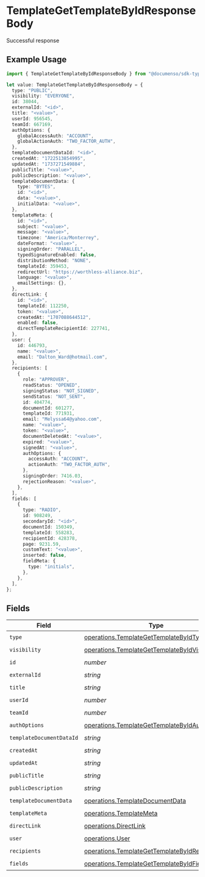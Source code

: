 # TemplateGetTemplateByIdResponseBody

Successful response

## Example Usage

```typescript
import { TemplateGetTemplateByIdResponseBody } from "@documenso/sdk-typescript/models/operations";

let value: TemplateGetTemplateByIdResponseBody = {
  type: "PUBLIC",
  visibility: "EVERYONE",
  id: 38044,
  externalId: "<id>",
  title: "<value>",
  userId: 956545,
  teamId: 667169,
  authOptions: {
    globalAccessAuth: "ACCOUNT",
    globalActionAuth: "TWO_FACTOR_AUTH",
  },
  templateDocumentDataId: "<id>",
  createdAt: "1722513854995",
  updatedAt: "1737271549884",
  publicTitle: "<value>",
  publicDescription: "<value>",
  templateDocumentData: {
    type: "BYTES",
    id: "<id>",
    data: "<value>",
    initialData: "<value>",
  },
  templateMeta: {
    id: "<id>",
    subject: "<value>",
    message: "<value>",
    timezone: "America/Monterrey",
    dateFormat: "<value>",
    signingOrder: "PARALLEL",
    typedSignatureEnabled: false,
    distributionMethod: "NONE",
    templateId: 359453,
    redirectUrl: "https://worthless-alliance.biz",
    language: "<value>",
    emailSettings: {},
  },
  directLink: {
    id: "<id>",
    templateId: 112250,
    token: "<value>",
    createdAt: "1707088644512",
    enabled: false,
    directTemplateRecipientId: 227741,
  },
  user: {
    id: 446793,
    name: "<value>",
    email: "Dalton_Ward@hotmail.com",
  },
  recipients: [
    {
      role: "APPROVER",
      readStatus: "OPENED",
      signingStatus: "NOT_SIGNED",
      sendStatus: "NOT_SENT",
      id: 404774,
      documentId: 601277,
      templateId: 771931,
      email: "Melyssa64@yahoo.com",
      name: "<value>",
      token: "<value>",
      documentDeletedAt: "<value>",
      expired: "<value>",
      signedAt: "<value>",
      authOptions: {
        accessAuth: "ACCOUNT",
        actionAuth: "TWO_FACTOR_AUTH",
      },
      signingOrder: 7416.03,
      rejectionReason: "<value>",
    },
  ],
  fields: [
    {
      type: "RADIO",
      id: 908249,
      secondaryId: "<id>",
      documentId: 150349,
      templateId: 558283,
      recipientId: 428378,
      page: 9231.59,
      customText: "<value>",
      inserted: false,
      fieldMeta: {
        type: "initials",
      },
    },
  ],
};
```

## Fields

| Field                                                                                                          | Type                                                                                                           | Required                                                                                                       | Description                                                                                                    |
| -------------------------------------------------------------------------------------------------------------- | -------------------------------------------------------------------------------------------------------------- | -------------------------------------------------------------------------------------------------------------- | -------------------------------------------------------------------------------------------------------------- |
| `type`                                                                                                         | [operations.TemplateGetTemplateByIdType](../../models/operations/templategettemplatebyidtype.md)               | :heavy_check_mark:                                                                                             | N/A                                                                                                            |
| `visibility`                                                                                                   | [operations.TemplateGetTemplateByIdVisibility](../../models/operations/templategettemplatebyidvisibility.md)   | :heavy_check_mark:                                                                                             | N/A                                                                                                            |
| `id`                                                                                                           | *number*                                                                                                       | :heavy_check_mark:                                                                                             | N/A                                                                                                            |
| `externalId`                                                                                                   | *string*                                                                                                       | :heavy_check_mark:                                                                                             | N/A                                                                                                            |
| `title`                                                                                                        | *string*                                                                                                       | :heavy_check_mark:                                                                                             | N/A                                                                                                            |
| `userId`                                                                                                       | *number*                                                                                                       | :heavy_check_mark:                                                                                             | N/A                                                                                                            |
| `teamId`                                                                                                       | *number*                                                                                                       | :heavy_check_mark:                                                                                             | N/A                                                                                                            |
| `authOptions`                                                                                                  | [operations.TemplateGetTemplateByIdAuthOptions](../../models/operations/templategettemplatebyidauthoptions.md) | :heavy_check_mark:                                                                                             | N/A                                                                                                            |
| `templateDocumentDataId`                                                                                       | *string*                                                                                                       | :heavy_check_mark:                                                                                             | N/A                                                                                                            |
| `createdAt`                                                                                                    | *string*                                                                                                       | :heavy_check_mark:                                                                                             | N/A                                                                                                            |
| `updatedAt`                                                                                                    | *string*                                                                                                       | :heavy_check_mark:                                                                                             | N/A                                                                                                            |
| `publicTitle`                                                                                                  | *string*                                                                                                       | :heavy_check_mark:                                                                                             | N/A                                                                                                            |
| `publicDescription`                                                                                            | *string*                                                                                                       | :heavy_check_mark:                                                                                             | N/A                                                                                                            |
| `templateDocumentData`                                                                                         | [operations.TemplateDocumentData](../../models/operations/templatedocumentdata.md)                             | :heavy_check_mark:                                                                                             | N/A                                                                                                            |
| `templateMeta`                                                                                                 | [operations.TemplateMeta](../../models/operations/templatemeta.md)                                             | :heavy_check_mark:                                                                                             | N/A                                                                                                            |
| `directLink`                                                                                                   | [operations.DirectLink](../../models/operations/directlink.md)                                                 | :heavy_check_mark:                                                                                             | N/A                                                                                                            |
| `user`                                                                                                         | [operations.User](../../models/operations/user.md)                                                             | :heavy_check_mark:                                                                                             | N/A                                                                                                            |
| `recipients`                                                                                                   | [operations.TemplateGetTemplateByIdRecipients](../../models/operations/templategettemplatebyidrecipients.md)[] | :heavy_check_mark:                                                                                             | N/A                                                                                                            |
| `fields`                                                                                                       | [operations.TemplateGetTemplateByIdFields](../../models/operations/templategettemplatebyidfields.md)[]         | :heavy_check_mark:                                                                                             | N/A                                                                                                            |